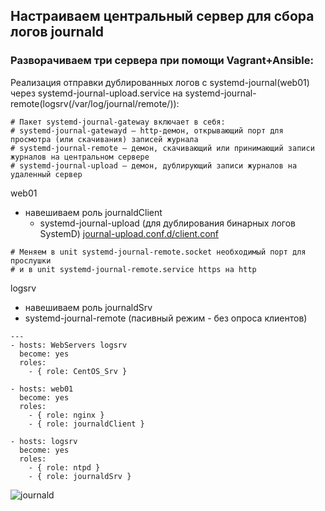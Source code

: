 Настраиваем центральный сервер для сбора логов journald
--------
### Разворачиваем три сервера при помощи Vagrant+Ansible:

Реализация отправки дублированных логов с systemd-journal(web01) через systemd-journal-upload.service на systemd-journal-remote(logsrv(/var/log/journal/remote/)):

```
# Пакет systemd-journal-gateway включает в себя:
# systemd-journal-gatewayd — http-демон, открывающий порт для просмотра (или скачивания) записей журнала
# systemd-journal-remote — демон, скачивающий или принимающий записи журналов на центральном сервере
# systemd-journal-upload — демон, дублирующий записи журналов на удаленный сервер
```

web01
- навешиваем роль journaldClient
  - systemd-journal-upload (для дублирования бинарных логов SystemD) [journal-upload.conf.d/client.conf](https://github.com/kyourselfer/OTUS_LinuxAdmin201804/blob/master/lesson21_Journald_ELK/roles/journaldClient/files/client_journald_upload.conf)
```
# Меняем в unit systemd-journal-remote.socket необходимый порт для прослушки
# и в unit systemd-journal-remote.service https на http
```
logsrv
 - навешиваем роль journaldSrv
 - systemd-journal-remote (пасивный режим - без опроса клиентов)
```
---
- hosts: WebServers logsrv 
  become: yes
  roles:
    - { role: CentOS_Srv }

- hosts: web01
  become: yes
  roles:
    - { role: nginx }
    - { role: journaldClient }

- hosts: logsrv
  become: yes
  roles:
    - { role: ntpd }
    - { role: journaldSrv }
```
![journald](https://github.com/kyourselfer/OTUS_LinuxAdmin201804/blob/master/lesson21_Journald_ELK/img/journald.gif)
